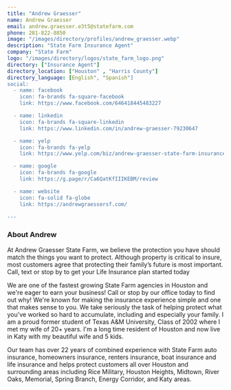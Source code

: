 ```yaml
---
title: "Andrew Graesser"
name: Andrew Graesser
email: andrew.graesser.e3t5@statefarm.com
phone: 281-822-8850
image: "/images/directory/profiles/andrew_graesser.webp"
description: "State Farm Insurance Agent"
company: "State Farm"
logo: "/images/directory/logos/state_farm_logo.png"
directory: ["Insurance Agent"]
directory_location: ["Houston" , "Harris County"]
directory_language: [English", "Spanish"]
social:
  - name: facebook
    icon: fa-brands fa-square-facebook
    link: https://www.facebook.com/646418445483227

  - name: linkedin
    icon: fa-brands fa-square-linkedin
    link: https://www.linkedin.com/in/andrew-graesser-79230647

  - name: yelp
    icon: fa-brands fa-yelp
    link: https://www.yelp.com/biz/andrew-graesser-state-farm-insurance-agent-houston

  - name: google
    icon: fa-brands fa-google
    link: https://g.page/r/Ca6QatKfIIIKEBM/review

  - name: website
    icon: fa-solid fa-globe
    link: https://andrewgraessersf.com/
    
---
```

### About Andrew

At Andrew Graesser State Farm, we believe the protection you have should match the things you want to protect. Although property is critical to insure, most customers agree that protecting their family’s future is most important. Call, text or stop by to get your Life Insurance plan started today

We are one of the fastest growing State Farm agencies in Houston and we're eager to earn your business! Call or stop by our office today to find out why! We're known for making the insurance experience simple and one that makes sense to you. We take seriously the task of helping protect what you've worked so hard to accumulate, including and especially your family. I am a proud former student of Texas A&M University, Class of 2002 where I met my wife of 20+ years. I'm a long time resident of Houston and now live in Katy with my beautiful wife and 5 kids.

Our team has over 22 years of combined experience with State Farm auto insurance, homeowners insurance, renters insurance, boat insurance and life insurance and helps protect customers all over Houston and surrounding areas including Rice Military, Houston Heights, Midtown, River Oaks, Memorial, Spring Branch, Energy Corridor, and Katy areas.